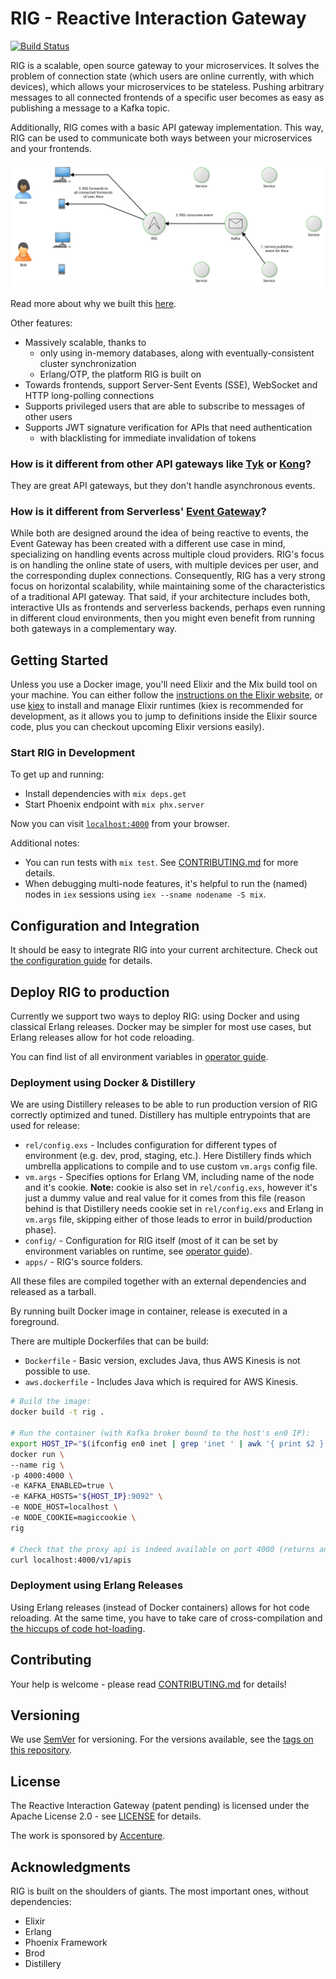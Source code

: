 # RIG - Reactive Interaction Gateway

[![Build Status](https://travis-ci.org/Accenture/reactive-interaction-gateway.svg?branch=master)](https://travis-ci.org/Accenture/reactive-interaction-gateway)

RIG is a scalable, open source gateway to your microservices. It solves the problem of
connection state (which users are online currently, with which devices), which allows your
microservices to be stateless. Pushing arbitrary messages to all connected frontends of a
specific user becomes as easy as publishing a message to a Kafka topic.

Additionally, RIG comes with a basic API gateway implementation. This way, RIG can be used to
communicate both ways between your microservices and your frontends.

![RIG Overview](doc/overview.svg)

Read more about why we built this [here](doc/motivation.md).

Other features:
- Massively scalable, thanks to
  - only using in-memory databases, along with eventually-consistent cluster synchronization
  - Erlang/OTP, the platform RIG is built on
- Towards frontends, support Server-Sent Events (SSE), WebSocket and HTTP long-polling
  connections
- Supports privileged users that are able to subscribe to messages of other users
- Supports JWT signature verification for APIs that need authentication
  - with blacklisting for immediate invalidation of tokens

### How is it different from other API gateways like [Tyk](https://tyk.io/) or [Kong](https://getkong.org/)?

They are great API gateways, but they don't handle asynchronous events.

### How is it different from Serverless' [Event Gateway](https://serverless.com/event-gateway/)?

While both are designed around the idea of being reactive to events, the Event Gateway has been
created with a different use case in mind, specializing on handling events across multiple cloud
providers. RIG's focus is on handling the online state of users, with multiple devices per user,
and the corresponding duplex connections. Consequently, RIG has a very strong focus on
horizontal scalability, while maintaining some of the characteristics of a traditional API
gateway. That said, if your architecture includes both, interactive UIs as frontends and
serverless backends, perhaps even running in different cloud environments, then you might even
benefit from running both gateways in a complementary way.

## Getting Started

Unless you use a Docker image, you'll need Elixir and the Mix build tool on your machine. You
can either follow the
[instructions on the Elixir website](https://elixir-lang.org/install.html), or use
[kiex](https://github.com/taylor/kiex) to install and manage Elixir runtimes (kiex is
recommended for development, as it allows you to jump to definitions inside the Elixir source
code, plus you can checkout upcoming Elixir versions easily).

### Start RIG in Development

To get up and running:

- Install dependencies with `mix deps.get`
- Start Phoenix endpoint with `mix phx.server`

Now you can visit [`localhost:4000`](http://localhost:4000) from your browser.

Additional notes:
- You can run tests with `mix test`. See [CONTRIBUTING.md](CONTRIBUTING.md) for more details.
- When debugging multi-node features, it's helpful to run the (named) nodes in `iex` sessions
  using `iex --sname nodename -S mix`.

## Configuration and Integration

It should be easy to integrate RIG into your current architecture. Check out
[the configuration guide](doc/configuration.md) for details.

## Deploy RIG to production

Currently we support two ways to deploy RIG: using Docker and using classical Erlang releases. Docker may be simpler for most use cases, but Erlang releases allow for hot code reloading.

You can find list of all environment variables in [operator guide](guides/operator-guide.md).

### Deployment using Docker & Distillery

We are using Distillery releases to be able to run production version of RIG correctly optimized and tuned. Distillery has multiple entrypoints that are used for release:

* `rel/config.exs` - Includes configuration for different types of environment (e.g. dev, prod, staging, etc.). Here Distillery finds which umbrella applications to compile and to use custom `vm.args` config file.
* `vm.args` - Specifies options for Erlang VM, including name of the node and it's cookie. **Note:** cookie is also set in `rel/config.exs`, however it's just a dummy value and real value for it comes from this file (reason behind is that Distillery needs cookie set in `rel/config.exs` and Erlang in `vm.args` file, skipping either of those leads to error in build/production phase).
* `config/` - Configuration for RIG itself (most of it can be set by environment variables on runtime, see [operator guide](guides/operator-guide.md)).
* `apps/` - RIG's source folders.

All these files are compiled together with an external dependencies and released as a tarball.

By running built Docker image in container, release is executed in a foreground.

There are multiple Dockerfiles that can be build:

* `Dockerfile` - Basic version, excludes Java, thus AWS Kinesis is not possible to use.
* `aws.dockerfile` - Includes Java which is required for AWS Kinesis.

```bash
# Build the image:
docker build -t rig .

# Run the container (with Kafka broker bound to the host's en0 IP):
export HOST_IP="$(ifconfig en0 inet | grep 'inet ' | awk '{ print $2 }')"
docker run \
--name rig \
-p 4000:4000 \
-e KAFKA_ENABLED=true \
-e KAFKA_HOSTS="${HOST_IP}:9092" \
-e NODE_HOST=localhost \
-e NODE_COOKIE=magiccookie \
rig

# Check that the proxy api is indeed available on port 4000 (returns an empty list by default):
curl localhost:4000/v1/apis
```

### Deployment using Erlang Releases
Using Erlang releases (instead of Docker containers) allows for hot code reloading. At the same
time, you have to take care of cross-compilation and
[the hiccups of code hot-loading](http://learnyousomeerlang.com/relups#the-hiccups-of-appups-and-relups).

## Contributing

Your help is welcome - please read [CONTRIBUTING.md](CONTRIBUTING.md) for details!

## Versioning

We use [SemVer](http://semver.org/) for versioning. For the versions available, see the
[tags on this repository](https://github.com/Accenture/reactive-interaction-gateway/tags).

## License

The Reactive Interaction Gateway (patent pending) is licensed under the Apache License 2.0 - see
[LICENSE](LICENSE) for details.

The work is sponsored by [Accenture](https://accenture.github.io/).

## Acknowledgments

RIG is built on the shoulders of giants. The most important ones, without dependencies:

- Elixir
- Erlang
- Phoenix Framework
- Brod
- Distillery

